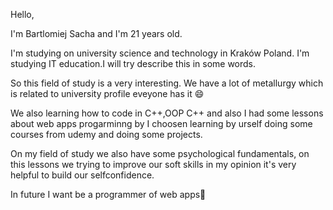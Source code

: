 Hello,


I'm Bartlomiej Sacha and I'm 21 years old. 

I'm studying on university science and technology in Kraków Poland. I'm studying IT education.I will try describe this in some words. 

So this field of study is a very interesting. We have a lot of metallurgy which is related to university profile eveyone has it 😄

  We also learning how to code in C++,OOP C++ and also I had some lessons about web apps progarminng by  I choosen learning by urself doing some courses
  from udemy and doing some projects. 
  
  On my field of study we also have some psychological fundamentals, on this lessons we trying to improve our soft skills in my opinion it's very helpful
  to build our selfconfidence.
  
  In future I want be a programmer of web apps🤩

<!---
datcam-dev/datcam-dev is a ✨ special ✨ repository because its `README.md` (this file) appears on your GitHub profile.
You can click the Preview link to take a look at your changes.
--->
